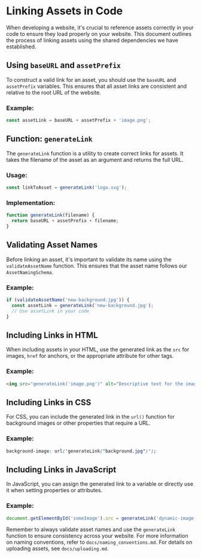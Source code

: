 # Linking Assets in Code

When developing a website, it's crucial to reference assets correctly in your code to ensure they load properly on your website. This document outlines the process of linking assets using the shared dependencies we have established.

## Using `baseURL` and `assetPrefix`

To construct a valid link for an asset, you should use the `baseURL` and `assetPrefix` variables. This ensures that all asset links are consistent and relative to the root URL of the website.

### Example:

```javascript
const assetLink = baseURL + assetPrefix + 'image.png';
```

## Function: `generateLink`

The `generateLink` function is a utility to create correct links for assets. It takes the filename of the asset as an argument and returns the full URL.

### Usage:

```javascript
const linkToAsset = generateLink('logo.svg');
```

### Implementation:

```javascript
function generateLink(filename) {
  return baseURL + assetPrefix + filename;
}
```

## Validating Asset Names

Before linking an asset, it's important to validate its name using the `validateAssetName` function. This ensures that the asset name follows our `AssetNamingSchema`.

### Example:

```javascript
if (validateAssetName('new-background.jpg')) {
  const assetLink = generateLink('new-background.jpg');
  // Use assetLink in your code
}
```

## Including Links in HTML

When including assets in your HTML, use the generated link as the `src` for images, `href` for anchors, or the appropriate attribute for other tags.

### Example:

```html
<img src="generateLink('image.png')" alt="Descriptive text for the image">
```

## Including Links in CSS

For CSS, you can include the generated link in the `url()` function for background images or other properties that require a URL.

### Example:

```css
background-image: url('generateLink("background.jpg")');
```

## Including Links in JavaScript

In JavaScript, you can assign the generated link to a variable or directly use it when setting properties or attributes.

### Example:

```javascript
document.getElementById('someImage').src = generateLink('dynamic-image.png');
```

Remember to always validate asset names and use the `generateLink` function to ensure consistency across your website. For more information on naming conventions, refer to `docs/naming_conventions.md`. For details on uploading assets, see `docs/uploading.md`.